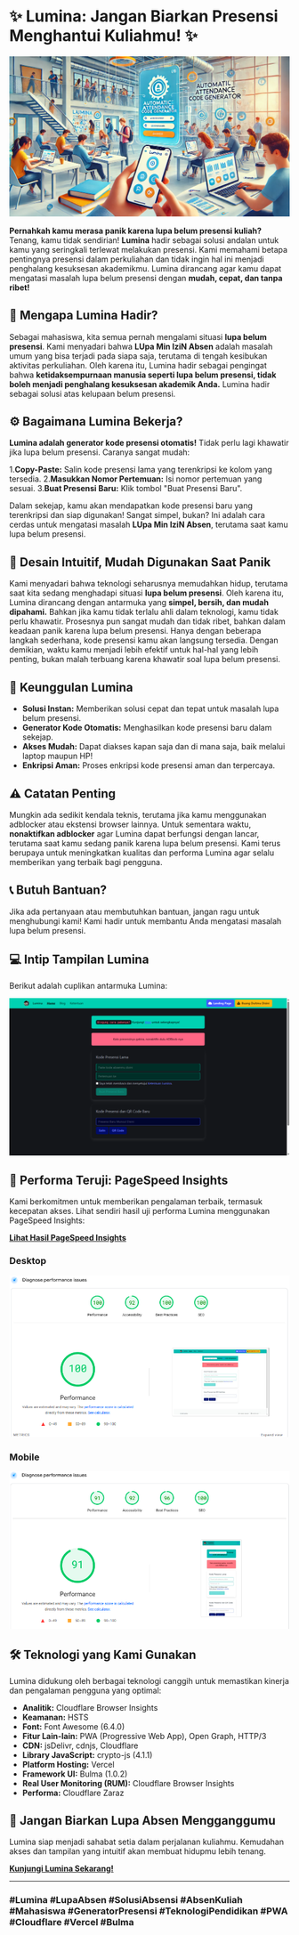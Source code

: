 # ✨ Lumina: Jangan Biarkan Presensi Menghantui Kuliahmu! ✨

[![Lumina](staticfiles/img/lumina-16-9.webp)](https://lumina.ridwaanhall.me)

**Pernahkah kamu merasa panik karena lupa belum presensi kuliah?** Tenang, kamu tidak sendirian! **Lumina** hadir sebagai solusi andalan untuk kamu yang seringkali terlewat melakukan presensi. Kami memahami betapa pentingnya presensi dalam perkuliahan dan tidak ingin hal ini menjadi penghalang kesuksesan akademikmu. Lumina dirancang agar kamu dapat mengatasi masalah lupa belum presensi dengan **mudah, cepat, dan tanpa ribet!**

## 🤔 Mengapa Lumina Hadir?

Sebagai mahasiswa, kita semua pernah mengalami situasi **lupa belum presensi**. Kami menyadari bahwa **LUpa Min IziN Absen** adalah masalah umum yang bisa terjadi pada siapa saja, terutama di tengah kesibukan aktivitas perkuliahan. Oleh karena itu, Lumina hadir sebagai pengingat bahwa **ketidaksempurnaan manusia seperti lupa belum presensi, tidak boleh menjadi penghalang kesuksesan akademik Anda.** Lumina hadir sebagai solusi atas kelupaan belum presensi.

## ⚙️ Bagaimana Lumina Bekerja?

**Lumina adalah generator kode presensi otomatis!** Tidak perlu lagi khawatir jika lupa belum presensi. Caranya sangat mudah:

1.**Copy-Paste:** Salin kode presensi lama yang terenkripsi ke kolom yang tersedia.
2.**Masukkan Nomor Pertemuan:** Isi nomor pertemuan yang sesuai.
3.**Buat Presensi Baru:** Klik tombol "Buat Presensi Baru".

Dalam sekejap, kamu akan mendapatkan kode presensi baru yang terenkripsi dan siap digunakan! Sangat simpel, bukan? Ini adalah cara cerdas untuk mengatasi masalah **LUpa Min IziN Absen**, terutama saat kamu lupa belum presensi.

## 💫 Desain Intuitif, Mudah Digunakan Saat Panik

Kami menyadari bahwa teknologi seharusnya memudahkan hidup, terutama saat kita sedang menghadapi situasi **lupa belum presensi**. Oleh karena itu, Lumina dirancang dengan antarmuka yang **simpel, bersih, dan mudah dipahami.** Bahkan jika kamu tidak terlalu ahli dalam teknologi, kamu tidak perlu khawatir. Prosesnya pun sangat mudah dan tidak ribet, bahkan dalam keadaan panik karena lupa belum presensi. Hanya dengan beberapa langkah sederhana, kode presensi kamu akan langsung tersedia. Dengan demikian, waktu kamu menjadi lebih efektif untuk hal-hal yang lebih penting, bukan malah terbuang karena khawatir soal lupa belum presensi.

## 🚀 Keunggulan Lumina

- **Solusi Instan:** Memberikan solusi cepat dan tepat untuk masalah lupa belum presensi.
- **Generator Kode Otomatis:** Menghasilkan kode presensi baru dalam sekejap.
- **Akses Mudah:** Dapat diakses kapan saja dan di mana saja, baik melalui laptop maupun HP!
- **Enkripsi Aman:** Proses enkripsi kode presensi aman dan terpercaya.

## ⚠️ Catatan Penting

Mungkin ada sedikit kendala teknis, terutama jika kamu menggunakan adblocker atau ekstensi browser lainnya. Untuk sementara waktu, **nonaktifkan adblocker** agar Lumina dapat berfungsi dengan lancar, terutama saat kamu sedang panik karena lupa belum presensi. Kami terus berupaya untuk meningkatkan kualitas dan performa Lumina agar selalu memberikan yang terbaik bagi pengguna.

## 📞 Butuh Bantuan?

Jika ada pertanyaan atau membutuhkan bantuan, jangan ragu untuk menghubungi kami! Kami hadir untuk membantu Anda mengatasi masalah lupa belum presensi.

## 💻 Intip Tampilan Lumina

Berikut adalah cuplikan antarmuka Lumina:

![Lumina Interface](public/Lumina.png)

## 🚀 Performa Teruji: PageSpeed Insights

Kami berkomitmen untuk memberikan pengalaman terbaik, termasuk kecepatan akses. Lihat sendiri hasil uji performa Lumina menggunakan PageSpeed Insights:

**[Lihat Hasil PageSpeed Insights](https://pagespeed.web.dev/analysis/https-lumina-ridwaanhall-me/wxlbbi2myv)**

### Desktop

![PageSpeed Insights Desktop](public/PageSpeed-Insights-desktop.png)

### Mobile

![PageSpeed Insights Mobile](public/PageSpeed-Insights-mobile.png)

## 🛠️ Teknologi yang Kami Gunakan

Lumina didukung oleh berbagai teknologi canggih untuk memastikan kinerja dan pengalaman pengguna yang optimal:

- **Analitik:** Cloudflare Browser Insights
- **Keamanan:** HSTS
- **Font:** Font Awesome (6.4.0)
- **Fitur Lain-lain:** PWA (Progressive Web App), Open Graph, HTTP/3
- **CDN:** jsDelivr, cdnjs, Cloudflare
- **Library JavaScript:** crypto-js (4.1.1)
- **Platform Hosting:** Vercel
- **Framework UI:** Bulma (1.0.2)
- **Real User Monitoring (RUM):** Cloudflare Browser Insights
- **Performa:** Cloudflare Zaraz

## 🚀 Jangan Biarkan Lupa Absen Mengganggumu

Lumina siap menjadi sahabat setia dalam perjalanan kuliahmu. Kemudahan akses dan tampilan yang intuitif akan membuat hidupmu lebih tenang.

[**Kunjungi Lumina Sekarang!**](https://lumina.ridwaanhall.me)

---

### #Lumina #LupaAbsen #SolusiAbsensi #AbsenKuliah #Mahasiswa #GeneratorPresensi #TeknologiPendidikan #PWA #Cloudflare #Vercel #Bulma

